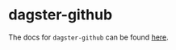 # dagster-github

The docs for `dagster-github` can be found
[here](https://docs.dagster.io/docs/apidocs/libraries/dagster_github).
